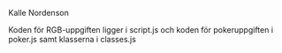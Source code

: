 Kalle Nordenson

Koden för RGB-uppgiften ligger i script.js och koden för pokeruppgiften i poker.js samt klasserna i classes.js
